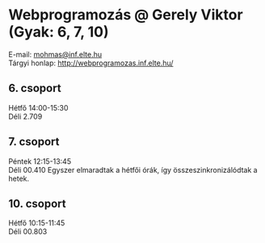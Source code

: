 # Webprogramozás @ Gerely Viktor (Gyak: 6, 7, 10)

E-mail: mohmas@inf.elte.hu<br>
Tárgyi honlap: http://webprogramozas.inf.elte.hu/

<h2>6.  csoport</h2>
Hétfő 14:00-15:30<br>
Déli 2.709

<h2>7.  csoport</h2>
Péntek 12:15-13:45<br>
Déli 00.410
Egyszer elmaradtak a hétfői órák, így összeszinkronizálódtak a hetek.

<h2>10. csoport</h2>
Hétfő 10:15-11:45<br>
Déli 00.803
